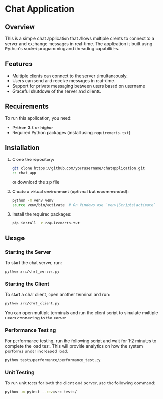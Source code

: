 # Chat Application

## Overview
This is a simple chat application that allows multiple clients to connect to a server and exchange messages in real-time. The application is built using Python's socket programming and threading capabilities.

## Features
- Multiple clients can connect to the server simultaneously.
- Users can send and receive messages in real-time.
- Support for private messaging between users based on username
- Graceful shutdown of the server and clients.

## Requirements
To run this application, you need:
- Python 3.8 or higher
- Required Python packages (install using `requirements.txt`)

## Installation

1. Clone the repository:
   ```bash
   git clone https://github.com/yourusername/chatapplication.git
   cd chat_app
   ```
   or download the zip file

2. Create a virtual environment (optional but recommended):
   ```bash
   python -m venv venv
   source venv/bin/activate  # On Windows use `venv\Scripts\activate`
   ```

3. Install the required packages:
   ```bash
   pip install -r requirements.txt
   ```

## Usage

### Starting the Server
To start the chat server, run:

```bash
python src/chat_server.py
```

### Starting the Client
To start a chat client, open another terminal and run:

```bash
python src/chat_client.py
```

You can open multiple terminals and run the client script to simulate multiple users connecting to the server.

### Performance Testing
For performance testing, run the following script and wait for 1-2 minutes to complete the load test. This will provide analytics on how the system performs under increased load:

```bash
python tests/performance/performance_test.py
```

### Unit Testing
To run unit tests for both the client and server, use the following command:

```bash
python -m pytest --cov=src tests/
```
